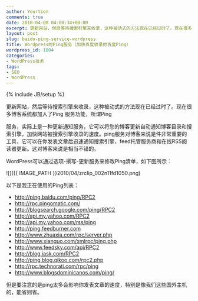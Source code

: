 ```yaml
---
author: Yourtion
comments: true
date: 2010-04-08 04:00:34+00:00
excerpt: 更新网站，然后等待搜索引擎来收录，这种被动式的方法现在已经过时了。现在很多博客系统都加入了Ping 服务功能，所谓Ping 服务也叫更新服务，是一种让别人知道你的博客有更新的工具。在你每次创建或者更新博客时通过XML-RPC ping会让WP自动的通知给一些流行的更新服务商（如Technorati，Sphere，rssfeeds这些内容聚合网站）。相应的更新服务商会处理ping并更新他们的索引。这样别人再浏览更新服务商网站时便能看到你的博客更新。
layout: post
slug: baidu-ping-service-wordpress
title: Wordpress的Ping服务（加快百度收录的百度Ping）
wordpress_id: 1004
categories:
- WordPress技术
tags:
- SEO
- WordPress
---
```

{% include JB/setup %}

更新网站，然后等待搜索引擎来收录，这种被动式的方法现在已经过时了。现在很多博客系统都加入了Ping 服务功能，所谓Ping

服务，实际上是一种更新通知服务，它可以将您的博客更新自动通知博客目录和搜索引擎，加快网站被搜索引擎收录的速度。ping服务对博客来说是件非常重要的工具，它可以在你发表文章后迅速通知搜索引擎，feed托管服务商和在线RSS阅读器更新。这对博客来说是相当不错的。

WordPress可以通过选项-撰写-更新服务来修改Ping清单，如下图所示：

![]({{ IMAGE_PATH }}2010/04/zrclip_002n11fd1050.png)

以下是我正在使用的Ping列表：


* http://ping.baidu.com/ping/RPC2
* http://rpc.pingomatic.com/
* http://blogsearch.google.com/ping/RPC2
* http://api.my.yahoo.com/RPC2
* http://api.my.yahoo.com/rss/ping
* http://ping.feedburner.com
* http://www.zhuaxia.com/rpc/server.php
* http://www.xianguo.com/xmlrpc/ping.php
* http://www.feedsky.com/api/RPC2
* http://blog.iask.com/RPC2
* http://ping.blog.qikoo.com/rpc2.php
* http://rpc.technorati.com/rpc/ping
* http://www.blogsdominicanos.com/ping/


但是要注意的是ping太多会影响你发表文章的速度，特别是像我们这些国外主机的，能省则省。
